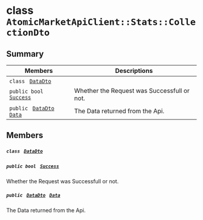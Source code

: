 # class `AtomicMarketApiClient::Stats::CollectionDto` 

## Summary

 Members                                | Descriptions                                
----------------------------------------|---------------------------------------------
`class ` [`DataDto`](AtomicMarketApiClient--Stats--CollectionDto--DataDto.md)        | 
`public bool ` [`Success`](#class_atomic_market_api_client_1_1_stats_1_1_collection_dto_1a506fb037fbb6bfe8f254c021a2c3cfac) | Whether the Request was Successfull or not.
`public ` [`DataDto`](AtomicMarketApiClient--Stats--CollectionDto--DataDto.md)` ` [`Data`](#class_atomic_market_api_client_1_1_stats_1_1_collection_dto_1a65c0779654774581967081cf3136bd84) | The Data returned from the Api.

## Members

##### `class ` [`DataDto`](AtomicMarketApiClient--Stats--CollectionDto--DataDto.md) 

##### `public bool ` [`Success`](#class_atomic_market_api_client_1_1_stats_1_1_collection_dto_1a506fb037fbb6bfe8f254c021a2c3cfac) 

Whether the Request was Successfull or not.

##### `public ` [`DataDto`](AtomicMarketApiClient--Stats--CollectionDto--DataDto.md)` ` [`Data`](#class_atomic_market_api_client_1_1_stats_1_1_collection_dto_1a65c0779654774581967081cf3136bd84) 

The Data returned from the Api.

